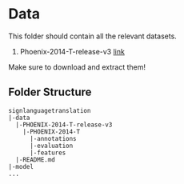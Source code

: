 # Data

This folder should contain all the relevant datasets.

1. Phoenix-2014-T-release-v3 [link](https://www-i6.informatik.rwth-aachen.de/~koller/RWTH-PHOENIX-2014-T/)

Make sure to download and extract them!

## Folder Structure

```
signlanguagetranslation
|-data
  |-PHOENIX-2014-T-release-v3
    |-PHOENIX-2014-T
      |-annotations
      |-evaluation
      |-features
  |-README.md
|-model
...
```